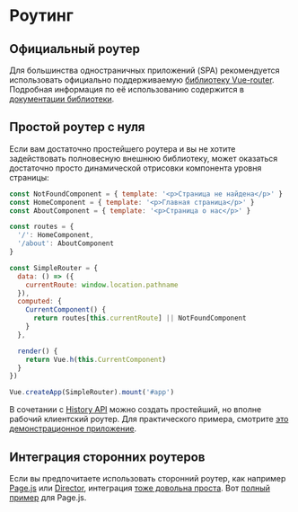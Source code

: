 # Роутинг

## Официальный роутер

Для большинства одностраничных приложений (SPA) рекомендуется использовать официально поддерживаемую [библиотеку Vue-router](https://github.com/vuejs/vue-router). Подробная информация по её использованию содержится в [документации библиотеки](https://next.router.vuejs.org/).

## Простой роутер с нуля

Если вам достаточно простейшего роутера и вы не хотите задействовать полновесную внешнюю библиотеку, может оказаться достаточно просто динамической отрисовки компонента уровня страницы:

```js
const NotFoundComponent = { template: '<p>Страница не найдена</p>' }
const HomeComponent = { template: '<p>Главная страница</p>' }
const AboutComponent = { template: '<p>Страница о нас</p>' }

const routes = {
  '/': HomeComponent,
  '/about': AboutComponent
}

const SimpleRouter = {
  data: () => ({
    currentRoute: window.location.pathname
  }),
  computed: {
    CurrentComponent() {
      return routes[this.currentRoute] || NotFoundComponent
    }
  },

  render() {
    return Vue.h(this.CurrentComponent)
  }
})

Vue.createApp(SimpleRouter).mount('#app')
```

В сочетании с [History API](https://developer.mozilla.org/en-US/docs/Web/API/History_API/Working_with_the_History_API) можно создать простейший, но вполне рабочий клиентский роутер. Для практического примера, смотрите [это демонстрационное приложение](https://github.com/phanan/vue-3.0-simple-routing-example).

## Интеграция сторонних роутеров

Если вы предпочитаете использовать сторонний роутер, как например [Page.js](https://github.com/visionmedia/page.js) или [Director](https://github.com/flatiron/director), интеграция [тоже довольна проста](https://github.com/phanan/vue-3.0-simple-routing-example/compare/master...pagejs). Вот [полный пример](https://github.com/phanan/vue-3.0-simple-routing-example/tree/pagejs) для Page.js.
